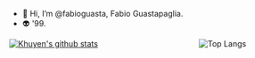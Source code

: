 - 👋 Hi, I’m @fabioguasta, Fabio Guastapaglia. 
- 👽 '99.

[![Khuyen's github stats](https://github-readme-stats.vercel.app/api?username=fabioguasta&count_private=true&show_icons=true&theme=tokyonight&hide_rank=true)](https://github.com/anuraghazra/github-readme-stats)
&nbsp;&nbsp;&nbsp;&nbsp;&nbsp;&nbsp;&nbsp;&nbsp;&nbsp;&nbsp;&nbsp;&nbsp;&nbsp;&nbsp;&nbsp;&nbsp;&nbsp;&nbsp;&nbsp;&nbsp;&nbsp;&nbsp;&nbsp;&nbsp;&nbsp;&nbsp;&nbsp;&nbsp;&nbsp;&nbsp;&nbsp;&nbsp;&nbsp;&nbsp;&nbsp;&nbsp;&nbsp;&nbsp;&nbsp;&nbsp;&nbsp;&nbsp;&nbsp;&nbsp;
 ![Top Langs](https://github-readme-stats.vercel.app/api/top-langs/?username=fabioguasta&theme=tokyonight)


